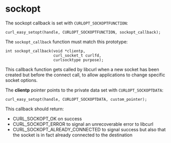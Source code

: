 # sockopt

The sockopt callback is set with `CURLOPT_SOCKOPTFUNCTION`:

    curl_easy_setopt(handle, CURLOPT_SOCKOPTFUNCTION, sockopt_callback);

The `sockopt_callback` function must match this prototype:

    int sockopt_callback(void *clientp,
                         curl_socket_t curlfd,
                         curlsocktype purpose);

This callback function gets called by libcurl when a new socket has
been created but before the connect call, to allow applications to change
specific socket options.

The **clientp** pointer points to the private data set with
`CURLOPT_SOCKOPTDATA`:

    curl_easy_setopt(handle, CURLOPT_SOCKOPTDATA, custom_pointer);

This callback should return:

 - CURL_SOCKOPT_OK on success
 - CURL_SOCKOPT_ERROR to signal an unrecoverable error to libcurl
 - CURL_SOCKOPT_ALREADY_CONNECTED to signal success but also that the socket is
   in fact already connected to the destination
